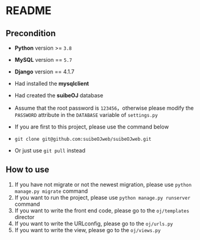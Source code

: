 # README





## Precondition



- **Python** version >= `3.8`

- **MySQL** version == `5.7`

- **Django** version == 4.1.7

- Had installed the **mysqlclient**

- Had created the **suibeOJ** database

- Assume that the root password is `123456`，otherwise please modify the `PASSWORD` attribute in the `DATABASE` variable of `settings.py`

- If you are first to this project, please use the command below

- ``` shell
  git clone git@github.com:suibeOJweb/suibeOJweb.git
  ```

- Or just use `git pull` instead





## How to use



1. If you have not migrate or not the newest migration, please use `python manage.py migrate` command
2. If you want to run the project, please use `python manage.py runserver` command
3. If you want to write the front end code, please go to the `oj/templates` director
4. If you want to write the URLconfig, please go to the `oj/urls.py`
5. If you want to write the view, please go to the `oj/views.py`